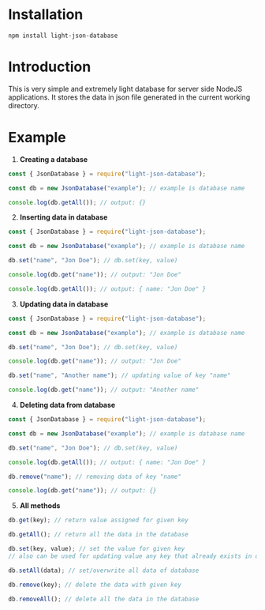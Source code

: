 # Installation

```
npm install light-json-database
```

# Introduction

This is very simple and extremely light database for server side NodeJS applications. It stores the data in json file generated in the current working directory.

# Example

1. **Creating a database**

```js
const { JsonDatabase } = require("light-json-database");

const db = new JsonDatabase("example"); // example is database name

console.log(db.getAll()); // output: {}
```

2. **Inserting data in database**

```js
const { JsonDatabase } = require("light-json-database");

const db = new JsonDatabase("example"); // example is database name

db.set("name", "Jon Doe"); // db.set(key, value)

console.log(db.get("name")); // output: "Jon Doe"

console.log(db.getAll()); // output: { name: "Jon Doe" }
```

3. **Updating data in database**

```js
const { JsonDatabase } = require("light-json-database");

const db = new JsonDatabase("example"); // example is database name

db.set("name", "Jon Doe"); // db.set(key, value)

console.log(db.get("name")); // output: "Jon Doe"

db.set("name", "Another name"); // updating value of key "name"

console.log(db.get("name")); // output: "Another name"
```

4. **Deleting data from database**

```js
const { JsonDatabase } = require("light-json-database");

const db = new JsonDatabase("example"); // example is database name

db.set("name", "Jon Doe"); // db.set(key, value)

console.log(db.getAll()); // output: { name: "Jon Doe" }

db.remove("name"); // removing data of key "name"

console.log(db.get("name")); // output: {}
```

5. **All methods**

```js
db.get(key); // return value assigned for given key

db.getAll(); // return all the data in the database

db.set(key, value); // set the value for given key
// also can be used for updating value any key that already exists in database then it will overwrite/update it.

db.setAll(data); // set/overwrite all data of database

db.remove(key); // delete the data with given key

db.removeAll(); // delete all the data in the database
```
